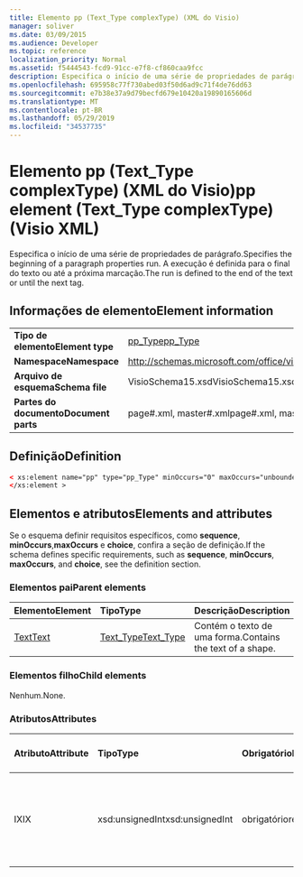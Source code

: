 ```yaml
---
title: Elemento pp (Text_Type complexType) (XML do Visio)
manager: soliver
ms.date: 03/09/2015
ms.audience: Developer
ms.topic: reference
localization_priority: Normal
ms.assetid: f5444543-fcd9-91cc-e7f8-cf860caa9fcc
description: Especifica o início de uma série de propriedades de parágrafo. A execução é definida para o final do texto ou até a próxima marcação.
ms.openlocfilehash: 695958c77f730abed03f50d6ad9c71f4de76dd63
ms.sourcegitcommit: e7b38e37a9d79becfd679e10420a19890165606d
ms.translationtype: MT
ms.contentlocale: pt-BR
ms.lasthandoff: 05/29/2019
ms.locfileid: "34537735"
---
```

# <a name="pp-element-text_type-complextype-visio-xml"></a><span data-ttu-id="6a9fd-104">Elemento pp (Text_Type complexType) (XML do Visio)</span><span class="sxs-lookup"><span data-stu-id="6a9fd-104">pp element (Text_Type complexType) (Visio XML)</span></span>

<span data-ttu-id="6a9fd-105">Especifica o início de uma série de propriedades de parágrafo.</span><span class="sxs-lookup"><span data-stu-id="6a9fd-105">Specifies the beginning of a paragraph properties run.</span></span> <span data-ttu-id="6a9fd-106">A execução é definida para o final do texto ou até a próxima marcação.</span><span class="sxs-lookup"><span data-stu-id="6a9fd-106">The run is defined to the end of the text or until the next tag.</span></span>
  
## <a name="element-information"></a><span data-ttu-id="6a9fd-107">Informações de elemento</span><span class="sxs-lookup"><span data-stu-id="6a9fd-107">Element information</span></span>

|||
|:-----|:-----|
|<span data-ttu-id="6a9fd-108">**Tipo de elemento**</span><span class="sxs-lookup"><span data-stu-id="6a9fd-108">**Element type**</span></span> <br/> |[<span data-ttu-id="6a9fd-109">pp_Type</span><span class="sxs-lookup"><span data-stu-id="6a9fd-109">pp_Type</span></span>](pp_type-complextypevisio-xml.md) <br/> |
|<span data-ttu-id="6a9fd-110">**Namespace**</span><span class="sxs-lookup"><span data-stu-id="6a9fd-110">**Namespace**</span></span> <br/> |http://schemas.microsoft.com/office/visio/2012/main  <br/> |
|<span data-ttu-id="6a9fd-111">**Arquivo de esquema**</span><span class="sxs-lookup"><span data-stu-id="6a9fd-111">**Schema file**</span></span> <br/> |<span data-ttu-id="6a9fd-112">VisioSchema15.xsd</span><span class="sxs-lookup"><span data-stu-id="6a9fd-112">VisioSchema15.xsd</span></span>  <br/> |
|<span data-ttu-id="6a9fd-113">**Partes do documento**</span><span class="sxs-lookup"><span data-stu-id="6a9fd-113">**Document parts**</span></span> <br/> |<span data-ttu-id="6a9fd-114">page#.xml, master#.xml</span><span class="sxs-lookup"><span data-stu-id="6a9fd-114">page#.xml, master#.xml</span></span>  <br/> |
   
## <a name="definition"></a><span data-ttu-id="6a9fd-115">Definição</span><span class="sxs-lookup"><span data-stu-id="6a9fd-115">Definition</span></span>

```XML
< xs:element name="pp" type="pp_Type" minOccurs="0" maxOccurs="unbounded" >
</xs:element >
```

## <a name="elements-and-attributes"></a><span data-ttu-id="6a9fd-116">Elementos e atributos</span><span class="sxs-lookup"><span data-stu-id="6a9fd-116">Elements and attributes</span></span>

<span data-ttu-id="6a9fd-117">Se o esquema definir requisitos específicos, como **sequence**, **minOccurs**,**maxOccurs** e **choice**, confira a seção de definição.</span><span class="sxs-lookup"><span data-stu-id="6a9fd-117">If the schema defines specific requirements, such as **sequence**, **minOccurs**, **maxOccurs**, and **choice**, see the definition section.</span></span> 
  
### <a name="parent-elements"></a><span data-ttu-id="6a9fd-118">Elementos pai</span><span class="sxs-lookup"><span data-stu-id="6a9fd-118">Parent elements</span></span>

|<span data-ttu-id="6a9fd-119">**Elemento**</span><span class="sxs-lookup"><span data-stu-id="6a9fd-119">**Element**</span></span>|<span data-ttu-id="6a9fd-120">**Tipo**</span><span class="sxs-lookup"><span data-stu-id="6a9fd-120">**Type**</span></span>|<span data-ttu-id="6a9fd-121">**Descrição**</span><span class="sxs-lookup"><span data-stu-id="6a9fd-121">**Description**</span></span>|
|:-----|:-----|:-----|
|[<span data-ttu-id="6a9fd-122">Text</span><span class="sxs-lookup"><span data-stu-id="6a9fd-122">Text</span></span>](text-element-shapesheet_type-complextypevisio-xml.md) <br/> |[<span data-ttu-id="6a9fd-123">Text_Type</span><span class="sxs-lookup"><span data-stu-id="6a9fd-123">Text_Type</span></span>](text_type-complextypevisio-xml.md) <br/> |<span data-ttu-id="6a9fd-124">Contém o texto de uma forma.</span><span class="sxs-lookup"><span data-stu-id="6a9fd-124">Contains the text of a shape.</span></span>  <br/> |
   
### <a name="child-elements"></a><span data-ttu-id="6a9fd-125">Elementos filho</span><span class="sxs-lookup"><span data-stu-id="6a9fd-125">Child elements</span></span>

<span data-ttu-id="6a9fd-126">Nenhum.</span><span class="sxs-lookup"><span data-stu-id="6a9fd-126">None.</span></span>
  
### <a name="attributes"></a><span data-ttu-id="6a9fd-127">Atributos</span><span class="sxs-lookup"><span data-stu-id="6a9fd-127">Attributes</span></span>

|<span data-ttu-id="6a9fd-128">**Atributo**</span><span class="sxs-lookup"><span data-stu-id="6a9fd-128">**Attribute**</span></span>|<span data-ttu-id="6a9fd-129">**Tipo**</span><span class="sxs-lookup"><span data-stu-id="6a9fd-129">**Type**</span></span>|<span data-ttu-id="6a9fd-130">**Obrigatório**</span><span class="sxs-lookup"><span data-stu-id="6a9fd-130">**Required**</span></span>|<span data-ttu-id="6a9fd-131">**Descrição**</span><span class="sxs-lookup"><span data-stu-id="6a9fd-131">**Description**</span></span>|<span data-ttu-id="6a9fd-132">**Valores possíveis**</span><span class="sxs-lookup"><span data-stu-id="6a9fd-132">**Possible values**</span></span>|
|:-----|:-----|:-----|:-----|:-----|
|<span data-ttu-id="6a9fd-133">IX</span><span class="sxs-lookup"><span data-stu-id="6a9fd-133">IX</span></span>  <br/> |<span data-ttu-id="6a9fd-134">xsd:unsignedInt</span><span class="sxs-lookup"><span data-stu-id="6a9fd-134">xsd:unsignedInt</span></span>  <br/> |<span data-ttu-id="6a9fd-135">obrigatório</span><span class="sxs-lookup"><span data-stu-id="6a9fd-135">required</span></span>  <br/> |<span data-ttu-id="6a9fd-136">O índice do **elemento Para** que especifica a formatação aplicada a essa executar.</span><span class="sxs-lookup"><span data-stu-id="6a9fd-136">The index of the **Para** element that specifies the formatting applied to this run.</span></span>  <br/> |<span data-ttu-id="6a9fd-137">Valores do tipo xsd:unsignedInt.</span><span class="sxs-lookup"><span data-stu-id="6a9fd-137">Values of the xsd:unsignedInt type.</span></span>  <br/> |
   


